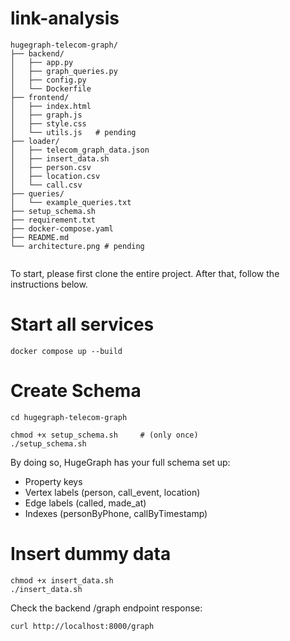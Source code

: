 # link-analysis

```
hugegraph-telecom-graph/
├── backend/
│   ├── app.py                  
│   ├── graph_queries.py
│   ├── config.py       
│   └── Dockerfile               
├── frontend/
│   ├── index.html              
│   ├── graph.js                
│   ├── style.css            
│   └── utils.js   # pending              
├── loader/                                
│   ├── telecom_graph_data.json
│   ├── insert_data.sh       
│   ├── person.csv                         
│   ├── location.csv                       
│   └── call.csv                           
├── queries/
│   └── example_queries.txt
├── setup_schema.sh
├── requirement.txt
├── docker-compose.yaml
├── README.md                   
└── architecture.png # pending     
      
```

To start, please first clone the entire project. After that, follow the instructions below.
# Start all services
```
docker compose up --build
```
# Create Schema
```
cd hugegraph-telecom-graph
```
```
chmod +x setup_schema.sh     # (only once)
./setup_schema.sh
```
By doing so, HugeGraph has your full schema set up:
* Property keys
* Vertex labels (person, call_event, location)
* Edge labels (called, made_at)
* Indexes (personByPhone, callByTimestamp)

# Insert dummy data
```
chmod +x insert_data.sh
./insert_data.sh
```
Check the backend /graph endpoint response:
```
curl http://localhost:8000/graph
```
